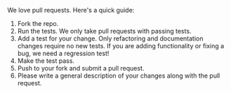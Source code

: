 We love pull requests. Here's a quick guide:

1. Fork the repo.
2. Run the tests. We only take pull requests with passing tests.
3. Add a test for your change. Only refactoring and documentation changes require no new tests. If you are adding functionality or fixing a bug, we need a regression test!
4. Make the test pass. 
5. Push to your fork and submit a pull request.
6. Please write a general description of your changes along with the pull request. 